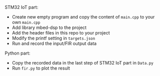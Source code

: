 STM32 IoT part:
- Create new empty program and copy the content of ```main.cpp``` to your own ```main.cpp```
- Add library mbed-dsp to the project
- Add the header files in this repo to your project
- Modify the printf setting in ```targets.json```
- Run and record the input/FIR output data

Python part:
- Copy the recorded data in the last step of STM32 IoT part in ```Data.py```
- Run ```fir.py``` to plot the result


